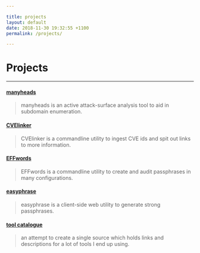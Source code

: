 ```yaml
---

title: projects
layout: default
date: 2018-11-30 19:32:55 +1100
permalink: /projects/

---
```


# Projects

***

#### [manyheads](/projects/manyheads)

> manyheads is an active attack-surface analysis tool to aid in subdomain enumeration.

#### [CVElinker](/projects/cvelinker)

> CVElinker is a commandline utility to ingest CVE ids and spit out links to more information.

#### [EFFwords](/projects/effwords)

> EFFwords is a commandline utility to create and audit passphrases in many configurations.

#### [easyphrase](/projects/easyphrase)

> easyphrase is a client-side web utility to generate strong passphrases.

#### [tool catalogue](/utils/tools)

> an attempt to create a single source which holds links and descriptions for a lot of tools I end up using.